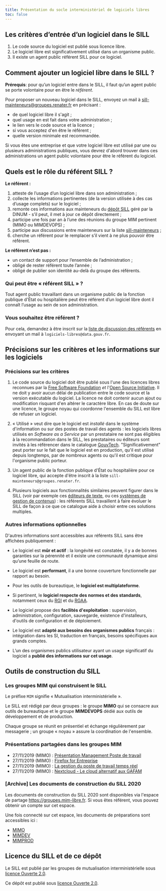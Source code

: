 ```yaml
---
title: Présentation du socle interministériel de logiciels libres
toc: false
---
```


## Les critères d’entrée d’un logiciel dans le SILL

1. Le code source du logiciel est publié sous licence libre.
2. Le logiciel libre est significativement utilisé dans un organisme public.
3. Il existe un agent public référent SILL pour ce logiciel.

## Comment ajouter un logiciel libre dans le SILL ?

**Prérequis**: pour qu’un logiciel entre dans le SILL, il faut qu’un
agent public se porte volontaire pour en être le *référent*.

Pour proposer un nouveau logiciel dans le SILL, envoyez un mail à
[sill-mainteneurs@groupes.renater.fr](mailto:sill-mainteneurs@groupes.renater.fr) en précisant :

-   de quel logiciel libre il s'agit ;
-   quel usage en est fait dans votre administration ;
-   le lien vers le code source et la licence ;
-   si vous acceptez d'en être le référent ;
-   quelle version minimale est recommandée.

Si vous êtes une entreprise et que votre logiciel libre est utilisé
par une ou plusieurs administrations publiques, vous devrez d'abord
trouver dans ces administrations un agent public volontaire pour être
le référent du logiciel.

## Quels est le rôle du référent SILL ?

**Le référent :**

1.  atteste de l’usage d’un logiciel libre dans son administration ;
2.  collecte les informations pertinentes (de la version utilisée à des cas d’usage complets) sur le logiciel ;
3.  remonte ces informations aux mainteneurs du [dépôt SILL](https://git.sr.ht/~etalab/sill) géré par la DINUM - s’il peut, il met à jour ce dépôt directement ;
4.  participe une fois par an à l’une des réunions du groupe MIM pertinent (MIMO ou MIMDEVOPS) ;
5.  participe aux discussions entre mainteneurs sur la liste [sill-mainteneurs](https://groupes.renater.fr/sympa/info/sill-mainteneurs) ;
6.  cherche un référent pour le remplacer s’il vient à ne plus pouvoir être référent.

**Le référent n’est pas :**

- un contact de support pour l’ensemble de l’administration ;
- obligé de rester référent toute l’année ;
- obligé de publier son identité au-delà du groupe des référents.

### Qui peut être « référent SILL » ?

Tout agent public travaillant dans un organisme public de la fonction
publique d'État ou hospitalière peut être référent d’un logiciel libre
dont il connaît l’usage au sein de son administration.

### Vous souhaitez être référent ?

Pour cela, demandez à être inscrit sur la [liste de discussion des
référents](https://listes.etalab.gouv.fr/listinfo/sill-mainteneurs) en envoyant un mail à `logiciels-libres@data.gouv.fr`.

## Précisions sur les critères et les informations sur les logiciels

### Précisions sur les critères

1. Le code source du logiciel doit être publié sous l'une des licences
   libres reconnues par la [Free Software
   Foundation](https://www.gnu.org/licenses/license-list.fr.html) *et*
   l'[Open Source Initiative](https://opensource.org/licenses).  Il ne
   doit y avoir aucun délai de publication entre le code source et la
   version exécutable du logiciel.  La licence ne doit contenir aucun
   ajout ou modification risquant d'en altérer le caractère libre.  En
   cas de doute sur une licence, le groupe noyau qui coordonne
   l'ensemble du SILL est libre de refuser un logiciel.
   
2. « Utilisé » veut dire que le logiciel est *installé* dans le
   système d'information ou sur des postes de travail des agents : les
   logiciels libres utilisés en *Software as a Service* par un
   prestataire ne sont pas éligibles à la recommandation dans le SILL,
   les prestataires ou éditeurs sont invités à les référencer dans le
   catalogue [GouvTech](https://catalogue.numerique.gouv.fr/).
   "Significativement" peut porter sur le fait que le logiciel est en
   production, qu'il est utilisé depuis longtemps, par de nombreux
   agents ou qu'il est critique pour l'organisme public porteur.
   
3. Un agent public de la fonction publique d'État ou hospitalière pour
   ce logiciel libre, qui accepte d'être inscrit à la liste
   `sill-mainteneurs@groupes.renater.fr`.

4. Plusieurs logiciels aux fonctionnalités similaires peuvent figurer
   dans le SILL (voir par exemple ces [éditeurs de
   texte](https://sill.etalab.gouv.fr/fr/software?id=174), ou ces
   [systèmes de gestion de
   contenus](https://sill.etalab.gouv.fr/fr/software?id=36)) : les
   référents SILL travaillent à faire évoluer le SILL de façon à ce
   que ce catalogue aide à choisir entre ces solutions multiples.

### Autres informations optionnelles

D'autres informations sont accessibles aux référents SILL sans être
affichées publiquement :

-   Le logiciel est **mûr et actif** : la longévité est constatée, il y a de
    bonnes garanties sur la pérennité et il existe une communauté
    dynamique ainsi qu’une feuille de route.

-   Le logiciel est **performant**, il a une bonne couverture fonctionnelle
    par rapport au besoin.

-   Pour les outils de bureautique, le **logiciel est multiplateforme**.

-   Si pertinent, le **logiciel respecte des normes et des standards**,
    notamment ceux du [RGI](http://references.modernisation.gouv.fr/interoperabilite) et du [RGAA](https://www.numerique.gouv.fr/publications/rgaa-accessibilite/).

-   Le logiciel propose des **facilités d'exploitation** : supervision,
    administration, configuration, sauvegarde, existence d'installeurs,
    d'outils de configuration et de déploiement.

-   Le logiciel est **adapté aux besoins des organismes publics** français :
    intégration dans les SI, traduction en français, besoins spécifiques
    aux grands comptes.

-   L’un des organismes publics utilisateur ayant un usage significatif
    du logiciel a **publié des informations sur cet usage**.

## Outils de construction du SILL
### Les groupes MIM qui construisent le SILL

Le préfixe `MIM` signifie « Mutualisation interministérielle ».

Le SILL est rédigé par deux groupes : le groupe **MIMO** qui se consacre
aux outils de bureautique et le groupe **MIMDEVOPS** dédié aux outils de
développement et de production.

Chaque groupe se réunit en présentiel et échange régulièrement par
messagerie ; un groupe « noyau » assure la coordination de l'ensemble.

### Présentations partagées dans les groupes MIM

-   27/11/2019 (MIMO) : [Présentation Management Poste de travail](https://speakerdeck.com/bluehats/presentation-management-poste-de-travail)
-   27/11/2019 (MIMO) : [Firefox for Entreprise](https://speakerdeck.com/bluehats/firefox-for-enterprise)
-   27/11/2019 (MIMO) : [La gestion du poste de travail temps réel](https://speakerdeck.com/bluehats/la-gestion-du-poste-de-travail-temps-reel)
-   27/11/2019 (MIMO) : [Nextcloud - Le cloud alternatif aux GAFAM](https://speakerdeck.com/bluehats/nextcloud-le-cloud-alternatif-aux-gafam)

### [Archive] Les documents de construction du SILL 2020

Les documents de construction du SILL 2020 sont disponibles via
l'espace de partage <https://groupes.mim-libre.fr>.  Si vous êtes
référent, vous pouvez obtenir un compte sur cet espace.

Une fois connecté sur cet espace, les documents de préparations sont
accessibles ici :

-   [MIMO](https://cloud.mim-libre.fr/apps/files/?dir=/Partage%20MIM/MIMO/SILL&fileid=10858)
-   [MIMDEV](https://calc.mim-libre.fr/MIMDEV/edit)
-   [MIMPROD](https://calc.mim-libre.fr/MIMPROD/edit)

## Licence du SILL et de ce dépôt

Le SILL est publié par les groupes de mutualisation interministérielle
sous [licence Ouverte 2.0](https://github.com/etalab/Licence-Ouverte/blob/master/LO.md).

Ce dépôt est publié sous [licence Ouverte 2.0](https://github.com/etalab/Licence-Ouverte/blob/master/LO.md).

